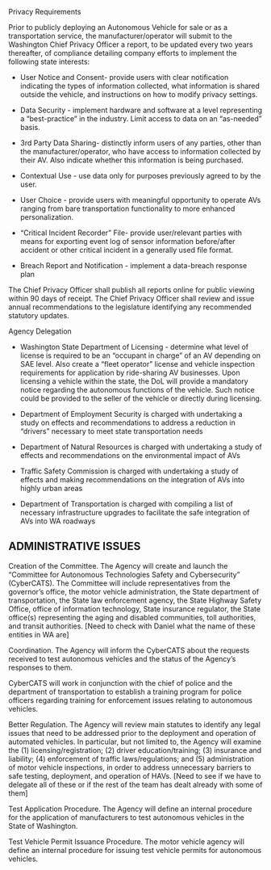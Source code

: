 Privacy Requirements


Prior to publicly deploying an Autonomous Vehicle for sale or as a transportation service, the manufacturer/operator will submit to the Washington Chief Privacy Officer a report, to be updated every two years thereafter, of compliance detailing company efforts to implement the following state interests:


- User Notice and Consent- provide users with clear notification indicating the types of information collected, what information is shared outside the vehicle, and instructions on how to modify privacy settings.


- Data Security - implement hardware and software at a level representing a “best-practice” in the industry. Limit access to data on an “as-needed” basis.


- 3rd Party Data Sharing- distinctly inform users of any parties, other than the manufacturer/operator, who have access to information collected by their AV. Also indicate whether this information is being purchased.


- Contextual Use - use data only for purposes previously agreed to by the user.


- User Choice - provide users with meaningful opportunity to operate AVs ranging from bare transportation functionality to more enhanced personalization.


- “Critical Incident Recorder” File- provide user/relevant parties with means for exporting event log of sensor information before/after accident or other critical incident in a generally used file format.


- Breach Report and Notification - implement a data-breach response plan 

The Chief Privacy Officer shall publish all reports online for public viewing within 90 days of receipt. The Chief Privacy Officer shall review and issue annual recommendations to the legislature identifying any recommended statutory updates. 




Agency Delegation

- Washington State Department of Licensing - determine what level of license is required to be an “occupant in charge” of an AV depending on SAE level. Also create a “fleet operator” license and vehicle inspection requirements for application by ride-sharing AV businesses. Upon licensing a vehicle within the state, the DoL will provide a mandatory notice regarding the autonomous functions of the vehicle. Such notice could be provided to the seller of the vehicle or directly during licensing. 


- Department of Employment Security is charged with undertaking a study on effects and recommendations to address a reduction in “drivers” necessary to meet state transportation needs


- Department of Natural Resources is charged with undertaking a study of effects and recommendations on the environmental impact of AVs


- Traffic Safety Commission is charged with undertaking a study of effects and making recommendations on the integration of AVs into highly urban areas


- Department of Transportation is charged with compiling a list of necessary infrastructure upgrades to facilitate the safe integration of AVs into WA roadways


## ADMINISTRATIVE ISSUES


Creation of the Committee. The Agency will create and launch the “Committee for Autonomous Technologies Safety and Cybersecurity” (CyberCATS). The Committee will include representatives from the governor’s office, the motor vehicle administration, the State department of transportation, the State law enforcement agency, the State Highway Safety Office, office of information technology, State insurance regulator, the State office(s) representing the aging and disabled communities, toll authorities, and transit authorities. [Need to check with Daniel what the name of these entities in WA are]

Coordination. The Agency will inform the CyberCATS about the requests received to test autonomous vehicles and the status of the Agency’s responses to them.

CyberCATS will work in conjunction with the chief of police and the department of transportation to establish a training program for police officers regarding training for enforcement issues relating to autonomous vehicles.

Better Regulation. The Agency will review main statutes to identify any legal issues that need to be addressed prior to the deployment and operation of automated vehicles. In particular, but not limited to, the Agency will examine the (1) licensing/registration; (2) driver education/training; (3) insurance and liability; (4) enforcement of traffic laws/regulations; and (5) administration of motor vehicle inspections, in order to address unnecessary barriers to safe testing, deployment, and operation of HAVs. [Need to see if we have to delegate all of these or if the rest of the team has dealt already with some of them]

Test Application Procedure. The Agency will define an internal procedure for the application of manufacturers to test autonomous vehicles in the State of Washington. 

Test Vehicle Permit Issuance Procedure. The motor vehicle agency will define an internal procedure for issuing test vehicle permits for autonomous vehicles.